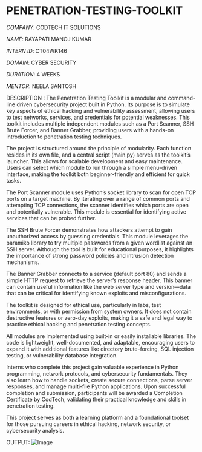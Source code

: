 # PENETRATION-TESTING-TOOLKIT

*COMPANY*: CODTECH IT SOLUTIONS

*NAME*: RAYAPATI MANOJ KUMAR

*INTERN ID*: CT04WK146

*DOMAIN*: CYBER SECURITY

*DURATION*: 4 WEEKS

*MENTOR*: NEELA SANTOSH

DESCRIPTION :
The Penetration Testing Toolkit is a modular and command-line driven cybersecurity project built in Python. Its purpose is to simulate key aspects of ethical hacking and vulnerability assessment, allowing users to test networks, services, and credentials for potential weaknesses. This toolkit includes multiple independent modules such as a Port Scanner, SSH Brute Forcer, and Banner Grabber, providing users with a hands-on introduction to penetration testing techniques.

The project is structured around the principle of modularity. Each function resides in its own file, and a central script (main.py) serves as the toolkit’s launcher. This allows for scalable development and easy maintenance. Users can select which module to run through a simple menu-driven interface, making the toolkit both beginner-friendly and efficient for quick tasks.

The Port Scanner module uses Python’s socket library to scan for open TCP ports on a target machine. By iterating over a range of common ports and attempting TCP connections, the scanner identifies which ports are open and potentially vulnerable. This module is essential for identifying active services that can be probed further.

The SSH Brute Forcer demonstrates how attackers attempt to gain unauthorized access by guessing credentials. This module leverages the paramiko library to try multiple passwords from a given wordlist against an SSH server. Although the tool is built for educational purposes, it highlights the importance of strong password policies and intrusion detection mechanisms.

The Banner Grabber connects to a service (default port 80) and sends a simple HTTP request to retrieve the server’s response header. This banner can contain useful information like the web server type and version—data that can be critical for identifying known exploits and misconfigurations.

The toolkit is designed for ethical use, particularly in labs, test environments, or with permission from system owners. It does not contain destructive features or zero-day exploits, making it a safe and legal way to practice ethical hacking and penetration testing concepts.

All modules are implemented using built-in or easily installable libraries. The code is lightweight, well-documented, and adaptable, encouraging users to expand it with additional features like directory brute-forcing, SQL injection testing, or vulnerability database integration.

Interns who complete this project gain valuable experience in Python programming, network protocols, and cybersecurity fundamentals. They also learn how to handle sockets, create secure connections, parse server responses, and manage multi-file Python applications. Upon successful completion and submission, participants will be awarded a Completion Certificate by CodTech, validating their practical knowledge and skills in penetration testing.

This project serves as both a learning platform and a foundational toolset for those pursuing careers in ethical hacking, network security, or cybersecurity analysis.


OUTPUT:
![Image](https://github.com/user-attachments/assets/5f98d61b-c809-4efd-ab73-a793dea0da63)

 
